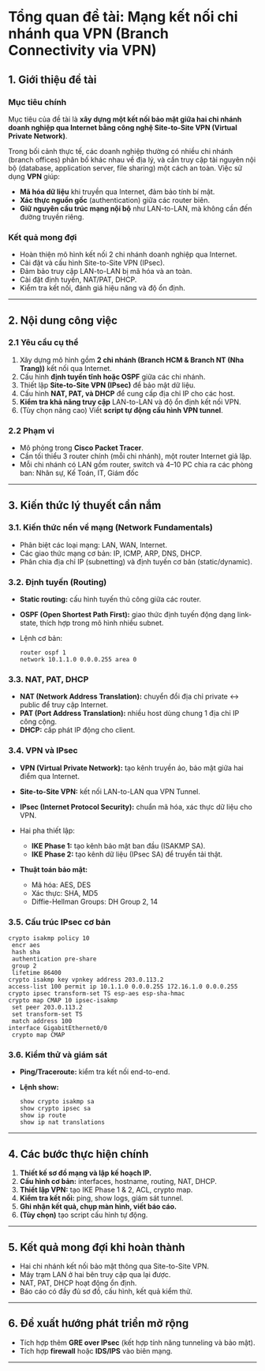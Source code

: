 # Tổng quan đề tài: Mạng kết nối chi nhánh qua VPN (Branch Connectivity via VPN)

## 1. Giới thiệu đề tài

### Mục tiêu chính

Mục tiêu của đề tài là **xây dựng một kết nối bảo mật giữa hai chi nhánh doanh nghiệp qua Internet bằng công nghệ Site-to-Site VPN (Virtual Private Network)**.

Trong bối cảnh thực tế, các doanh nghiệp thường có nhiều chi nhánh (branch offices) phân bố khác nhau về địa lý, và cần truy cập tài nguyên nội bộ (database, application server, file sharing) một cách an toàn. Việc sử dụng **VPN** giúp:

* **Mã hóa dữ liệu** khi truyền qua Internet, đảm bảo tính bí mật.
* **Xác thực nguồn gốc** (authentication) giữa các router biên.
* **Giữ nguyên cấu trúc mạng nội bộ** như LAN-to-LAN, mà không cần đến đường truyền riêng.

### Kết quả mong đợi

* Hoàn thiện mô hình kết nối 2 chi nhánh doanh nghiệp qua Internet.
* Cài đặt và cấu hình Site-to-Site VPN (IPsec).
* Đảm bảo truy cập LAN-to-LAN bị mã hóa và an toàn.
* Cài đặt định tuyến, NAT/PAT, DHCP.
* Kiểm tra kết nối, đánh giá hiệu năng và độ ổn định.

---

## 2. Nội dung công việc

### 2.1 Yêu cầu cụ thể

1. Xây dựng mô hình gồm **2 chi nhánh (Branch HCM & Branch NT (Nha Trang))** kết nối qua Internet.
2. Cấu hình **định tuyến tĩnh hoặc OSPF** giữa các chi nhánh.
3. Thiết lập **Site-to-Site VPN (IPsec)** để bảo mật dữ liệu.
4. Cấu hình **NAT, PAT, và DHCP** để cung cấp địa chỉ IP cho các host.
5. **Kiểm tra khả năng truy cập** LAN-to-LAN và độ ổn định kết nối VPN.
6. (Tùy chọn nâng cao) Viết **script tự động cấu hình VPN tunnel**.

### 2.2 Phạm vi

* Mô phỏng trong **Cisco Packet Tracer**.
* Cần tối thiểu 3 router chính (mỗi chi nhánh), một router Internet giả lập.
* Mỗi chi nhánh có LAN gồm router, switch và 4–10 PC chia ra các phòng ban: Nhân sự, Kế Toán, IT, Giám đốc

---

## 3. Kiến thức lý thuyết cần nắm

### 3.1. Kiến thức nền về mạng (Network Fundamentals)

* Phân biệt các loại mạng: LAN, WAN, Internet.
* Các giao thức mạng cơ bản: IP, ICMP, ARP, DNS, DHCP.
* Phân chia địa chỉ IP (subnetting) và định tuyến cơ bản (static/dynamic).

### 3.2. Định tuyến (Routing)

* **Static routing:** cấu hình tuyến thủ công giữa các router.
* **OSPF (Open Shortest Path First):** giao thức định tuyến động dạng link-state, thích hợp trong mô hình nhiều subnet.
* Lệnh cơ bản:

  ```
  router ospf 1
  network 10.1.1.0 0.0.0.255 area 0
  ```

### 3.3. NAT, PAT, DHCP

* **NAT (Network Address Translation):** chuyển đổi địa chỉ private ↔ public để truy cập Internet.
* **PAT (Port Address Translation):** nhiều host dùng chung 1 địa chỉ IP công cộng.
* **DHCP:** cấp phát IP động cho client.

### 3.4. VPN và IPsec

* **VPN (Virtual Private Network):** tạo kênh truyền ảo, bảo mật giữa hai điểm qua Internet.
* **Site-to-Site VPN:** kết nối LAN-to-LAN qua VPN Tunnel.
* **IPsec (Internet Protocol Security):** chuẩn mã hóa, xác thực dữ liệu cho VPN.
* Hai pha thiết lập:

  * **IKE Phase 1:** tạo kênh bảo mật ban đầu (ISAKMP SA).
  * **IKE Phase 2:** tạo kênh dữ liệu (IPsec SA) để truyền tải thật.
* **Thuật toán bảo mật:**

  * Mã hóa: AES, DES
  * Xác thực: SHA, MD5
  * Diffie-Hellman Groups: DH Group 2, 14

### 3.5. Cấu trúc IPsec cơ bản

```
crypto isakmp policy 10
 encr aes
 hash sha
 authentication pre-share
 group 2
 lifetime 86400
crypto isakmp key vpnkey address 203.0.113.2
access-list 100 permit ip 10.1.1.0 0.0.0.255 172.16.1.0 0.0.0.255
crypto ipsec transform-set TS esp-aes esp-sha-hmac
crypto map CMAP 10 ipsec-isakmp
 set peer 203.0.113.2
 set transform-set TS
 match address 100
interface GigabitEthernet0/0
 crypto map CMAP
```

### 3.6. Kiểm thử và giám sát

* **Ping/Traceroute:** kiểm tra kết nối end-to-end.
* **Lệnh show:**

  ```
  show crypto isakmp sa
  show crypto ipsec sa
  show ip route
  show ip nat translations
  ```

---

## 4. Các bước thực hiện chính

1. **Thiết kế sơ đồ mạng và lập kế hoạch IP.**
2. **Cấu hình cơ bản:** interfaces, hostname, routing, NAT, DHCP.
3. **Thiết lập VPN:** tạo IKE Phase 1 & 2, ACL, crypto map.
4. **Kiểm tra kết nối:** ping, show logs, giám sát tunnel.
5. **Ghi nhận kết quả, chụp màn hình, viết báo cáo.**
6. **(Tùy chọn)** tạo script cấu hình tự động.

---

## 5. Kết quả mong đợi khi hoàn thành

* Hai chi nhánh kết nối bảo mật thông qua Site-to-Site VPN.
* Máy trạm LAN ở hai bên truy cập qua lại được.
* NAT, PAT, DHCP hoạt động ổn định.
* Báo cáo có đầy đủ sơ đồ, cấu hình, kết quả kiểm thử.

---

## 6. Đề xuất hướng phát triển mở rộng

* Tích hợp thêm **GRE over IPsec** (kết hợp tính năng tunneling và bảo mật).
* Tích hợp **firewall** hoặc **IDS/IPS** vào biên mạng.

---

